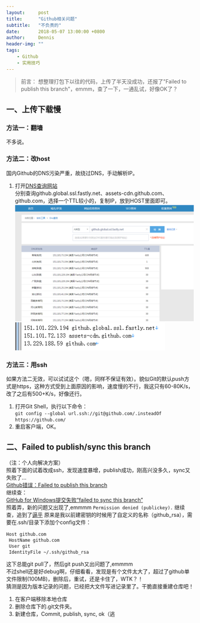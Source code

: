 ```yaml
---
layout:     post
title:      "Github相关问题"
subtitle:   "不负责的"
date:       2018-05-07 13:00:00 +0800
author:     Dennis
header-img: ""
tags:
    - Github
    - 实用技巧
---
```


> 前言：
> 想整理打包下以往的代码，上传了半天没成功，还报了"Failed to publish this branch"，emmm，查了一下，一通乱试，好像OK了？

## 一、上传下载慢

### 方法一：翻墙
 不多说。

### 方法二：改host
国内Github的DNS污染严重，故绕过DNS，手动解析IP。
1. 打开[DNS查询网站](http://tool.chinaz.com/dns)  
分别查询github.global.ssl.fastly.net、assets-cdn.github.com、github.com，选择一个TTL较小的，复制IP，放到HOST里面即可。
![check ip](/img/in-post/solutionForGithub/查dns-ip.png)
![host](/img/in-post/solutionForGithub/host.png)

### 方法三：用ssh
如果方法二无效，可以试试这个（嗯，同样不保证有效）。貌似Git的默认push方式是https，这种方式受到上面原因的影响，速度慢的不行，我这只有60-80K/s，改了之后有500+K/s，好像还行。
1. 打开Git Shell，执行以下命令：  
`git config --global url.ssh://git@github.com/.insteadOf https://github.com/`
2. 重启客户端，OK。

## 二、Failed to publish/sync this branch
（注：个人向解决方案）  
照着下面的试着改成ssh，发现速度暴增，publish成功，刚高兴没多久，sync又失败了...  
[Github错误：Failed to publish this branch](https://www.cnblogs.com/shoneworn/p/5262418.html)  
继续查：  
[GitHub for Windows提交失败“failed to sync this branch”](https://blog.csdn.net/gzu_cs_yige23/article/details/50722454)  
照着弄，新的问题又出现了,emmmm
`Permission denied (publickey).`
继续查，追到了[逼乎](https://www.zhihu.com/question/21402411)
原来是我以前建密钥的时候用了自定义的名称（github_rsa），需要在.ssh/目录下添加个config文件：  
```
Host github.com
 HostName github.com
 User git
 IdentityFile ~/.ssh/github_rsa
 ```
这下总能git pull了，然后git push又出问题了,emmmm  
不过shell还是好debug啊，仔细看看，发现是有个文件太大了，超过了github单文件限制(100MB)，删除后，重试，还是卡住了，WTK？！  
猜测是因为版本记录的问题，已经把大文件写进记录里了。干脆直接重建仓库吧！
1. 在客户端移除本地仓库
2. 删除仓库下的.git文件夹。
3. 新建仓库，Commit, publish, sync, ok（逃
